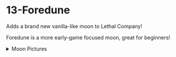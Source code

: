 # 13-Foredune
Adds a brand new vanilla-like moon to Lethal Company!

Foredune is a more early-game focused moon, great for beginners!




<details>
<summary>Moon Pictures</summary>

!(https://i.imgur.com/8eIf1dj.png)
![View of dock from hill](https://i.imgur.com/YqgINmO.png)
![View from tower](https://i.imgur.com/08T1HWT.png)

</details>
